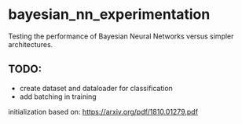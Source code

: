 # bayesian_nn_experimentation
Testing the performance of Bayesian Neural Networks versus simpler architectures.

## TODO:
- create dataset and dataloader for classification
- add batching in training

initialization based on:
https://arxiv.org/pdf/1810.01279.pdf